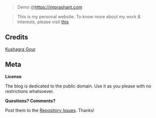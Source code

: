 > Demo @https://imprashant.com

> This is my personal website. To know more about my work & interests, please visit [this](https://imprashant.com)

## Credits
[Kushagra Gour](http://kushagragour.in/)

## Meta

**License**

The blog is dedicated to the public domain. Use it as you please with no restrictions whatsoever.

**Questions? Comments?**

Post them to the [Repository Issues](https://github.com/x0v/x0v.github.io/issues/new). Thanks!

